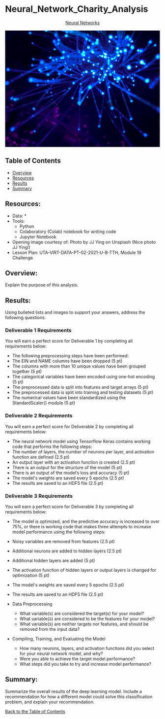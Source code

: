 # Neural_Network_Charity_Analysis

<p align="center">
  <a href="#">Neural Networks</a>
  <br/><br/> 
  <img src="Images/jj-ying-8bghKxNU1j0-unsplash.jpg" width="800">
</p>
  
## Table of Contents
* [Overview](https://github.com/rkaysen63/Neural_Network_Charity_Analysis/blob/master/README.md#overview)
* [Resources](https://github.com/rkaysen63/Neural_Network_Charity_Analysis/blob/master/README.md#resources)
* [Results](https://github.com/rkaysen63/Neural_Network_Charity_Analysis/blob/master/README.md#results)
* [Summary](https://github.com/rkaysen63/Neural_Network_Charity_Analysis/blob/master/README.md#summary)

## Resources:    
* Data: 
  *  
* Tools: 
  * Python
  * Colaboratory (Colab) notebook for writing code
  * Jupyter Notebook
* Opening image courtesy of: Photo by JJ Ying on Unsplash (Nice photo JJ Ying!) 
* Lesson Plan: UTA-VIRT-DATA-PT-02-2021-U-B-TTH, Module 19 Challenge

## Overview:
Explain the purpose of this analysis.

## Results:
Using bulleted lists and images to support your answers, address the following questions.

### Deliverable 1 Requirements
You will earn a perfect score for Deliverable 1 by completing all requirements below:

* The following preprocessing steps have been performed:
* The EIN and NAME columns have been dropped (5 pt)
* The columns with more than 10 unique values have been grouped together (5 pt)
* The categorical variables have been encoded using one-hot encoding (5 pt)
* The preprocessed data is split into features and target arrays (5 pt)
* The preprocessed data is split into training and testing datasets (5 pt)
* The numerical values have been standardized using the StandardScaler() module (5 pt)

### Deliverable 2 Requirements
You will earn a perfect score for Deliverable 2 by completing all requirements below:

* The neural network model using Tensorflow Keras contains working code that performs the following steps:
* The number of layers, the number of neurons per layer, and activation function are defined (2.5 pt)
* An output layer with an activation function is created (2.5 pt)
* There is an output for the structure of the model (5 pt)
* There is an output of the model’s loss and accuracy (5 pt)
* The model's weights are saved every 5 epochs (2.5 pt)
* The results are saved to an HDF5 file (2.5 pt)

### Deliverable 3 Requirements
You will earn a perfect score for Deliverable 3 by completing all requirements below:

* The model is optimized, and the predictive accuracy is increased to over 75%, or there is working code that makes three attempts to increase model performance using the following steps:
* Noisy variables are removed from features (2.5 pt)
* Additional neurons are added to hidden layers (2.5 pt)
* Additional hidden layers are added (5 pt)
* The activation function of hidden layers or output layers is changed for optimization (5 pt)
* The model's weights are saved every 5 epochs (2.5 pt)
* The results are saved to an HDF5 file (2.5 pt)

* Data Preprocessing
  * What variable(s) are considered the target(s) for your model?
  * What variable(s) are considered to be the features for your model?
  * What variable(s) are neither targets nor features, and should be removed from the input data?
* Compiling, Training, and Evaluating the Model
  * How many neurons, layers, and activation functions did you select for your neural network model, and why?
  * Were you able to achieve the target model performance?
  * What steps did you take to try and increase model performance?

## Summary:
Summarize the overall results of the deep learning model. Include a recommendation for how a different model could solve this classification problem, and explain your recommendation.


[Back to the Table of Contents](https://github.com/rkaysen63/Neural_Network_Charity_Analysis/blob/master/README.md#table-of-contents)
